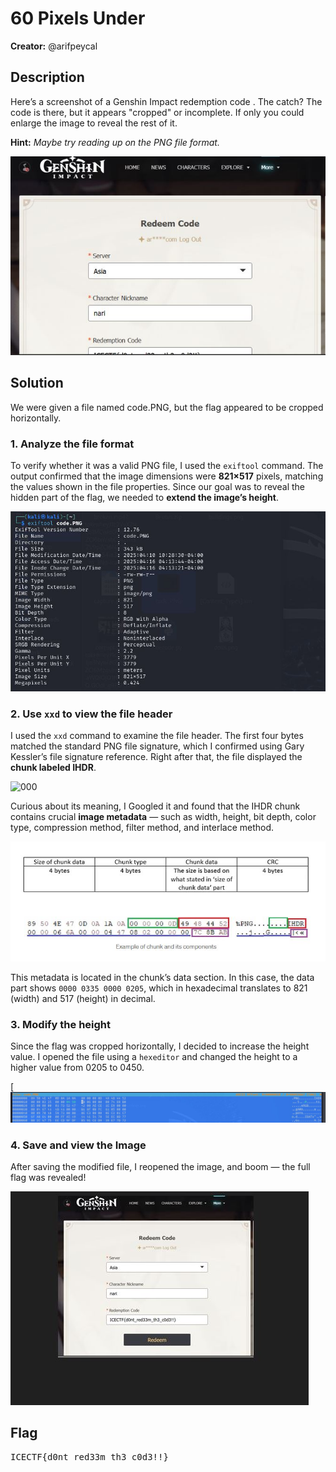# 60 Pixels Under

**Creator:** @arifpeycal

## Description
Here’s a screenshot of a Genshin Impact redemption code . The catch? The code is there, but it appears "cropped" or incomplete. If only you could enlarge the image to reveal the rest of it.

**Hint:** *Maybe try reading up on the PNG file format.*

![codeeeee](https://github.com/candypopZZ/ctf-writeup/blob/forensics/images/codeeeee.JPG?raw=true)

## Solution

We were given a file named code.PNG, but the flag appeared to be cropped horizontally.

### 1. Analyze the file format

To verify whether it was a valid PNG file, I used the `exiftool` command. The output confirmed that the image dimensions were **821×517** pixels, matching the values shown in the file properties. Since our goal was to reveal the hidden part of the flag, we needed to **extend the image’s height**.

![info.JPG](https://github.com/candypopZZ/ctf-writeup/blob/forensics/images/info.JPG?raw=true)

### 2. Use `xxd` to view the file header

I used the `xxd` command to examine the file header. The first four bytes matched the standard PNG file signature, which I confirmed using Gary Kessler’s file signature reference. Right after that, the file displayed the **chunk labeled IHDR**. 

![000](https://github.com/user-attachments/assets/193a9be6-d990-488f-ac82-47028d7039a6)

Curious about its meaning, I Googled it and found that the IHDR chunk contains crucial **image metadata** — such as width, height, bit depth, color type, compression method, filter method, and interlace method.

![forensicchunk](https://github.com/candypopZZ/ctf-writeup/blob/forensics/images/forensicchunk.JPG?raw=true)

This metadata is located in the chunk’s data section. In this case, the data part shows `0000 0335 0000 0205`, which in hexadecimal translates to 821 (width) and 517 (height) in decimal.

### 3. Modify the height

Since the flag was cropped horizontally, I decided to increase the height value. I opened the file using a `hexeditor` and changed the height to a higher value from 0205 to 0450.

[![image](https://github.com/candypopZZ/ctf-writeup/blob/forensics/images/450.JPG?raw=true)

### 4. Save and view the Image

After saving the modified file, I reopened the image, and boom — the full flag was revealed!

![image](https://github.com/candypopZZ/ctf-writeup/blob/forensics/images/flag.JPG?raw=true)

## Flag

<pre>ICECTF{d0nt_red33m_th3_c0d3!!}</pre>
